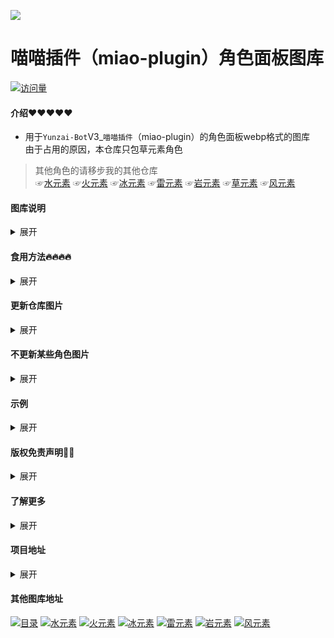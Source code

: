 <p align="center">

  <a href="https://github.com/lc-hongdou/gallery" target="_blank"><img src="https://s2.loli.net/2022/12/30/nJLPaqGQ7gASd6p.webp" ></a>
  
  # 喵喵插件（miao-plugin）角色面板图库
  [![访问量](https://profile-counter.glitch.me/lc-hongdou-cao/count.svg)](https://github.com/lc-hongdou/cao)
  
</p>

  
#### 介绍❤❤❤❤❤
- 用于`Yunzai-Bot`V3_`喵喵插件`（miao-plugin）的角色面板webp格式的图库<br>
由于占用的原因，本仓库只包草元素角色
> 其他角色的请移步我的其他仓库<br>
☞[水元素](https://github.com/lc-hongdou/shui)
☞[火元素](https://github.com/lc-hongdou/huo)
☞[冰元素](https://github.com/lc-hongdou/bing)
☞[雷元素](https://github.com/lc-hongdou/lei)
☞[岩元素](https://github.com/lc-hongdou/yan)
☞[草元素](https://github.com/lc-hongdou/cao)
☞[风元素](https://github.com/lc-hongdou/feng)


#### 图库说明

<details><summary>展开</summary>

> 此库提供由我与他人（主要为椰奶抠图大佬）扣制的自主整理群文件上传的角色面板图<br>
整理了很久把格式换成webp，主要是想回馈群友，服务器图片一张张放上去太难了<br>
一张张核对基本没有重复的（肝开始疼了），并且进行了[‘文件夹+序号’的重命名](./rename.bat)排序<br>
如果您想为此仓库贡献<br>
请见☞[贡献指南](./CONTRIBUTING.md)向此仓库发起 pull request

</details>

#### 食用方法🔥🔥🔥🔥
<details><summary>展开</summary>

拉取链接(选其中一个即可)<br>
```
git clone https://gitclone.com/github.com/lc-hongdou/cao.git
```
```
git clone https://ghproxy.com/https://github.com/lc-hongdou/cao.git
```
```
git clone https://hub.njuu.cf/lc-hongdou/cao.git
```
```
git clone https://kgithub.com/lc-hongdou/cao.git
```

放在<br>
```
Yunzai-bot/plugins/miao-plugin/resources/profile/normal-character
```

等待完成就行了，失败大概是网络问问题<br>
自行决定图库用于什么面板<br>
普通面板(图鉴/非彩蛋面板等)存放位置<br>
```
Yunzai-bot/plugins/miao-plugin/resources/profile/normal-character
```
或者 彩蛋(三皇冠/ACE/满命)存放位置<br>
```
Yunzai-bot/plugins/miao-plugin/resources/profile/super-character
```
</details>

#### 更新仓库图片

<details><summary>展开</summary>

在上面位置输入下面指令更新图片，先clone再更新<br>
```
git pull
```
另外更新图片频率取决于作者忙不忙，有需要可以进群求帮助<br>

</details>

#### 不更新某些角色图片

<details><summary>展开</summary>

在.gitgnore文件填写图库路径，如：
```
/罗莎莉亚
/优菈
```

</details>


#### 示例

<details><summary>展开</summary>

</details>

#### 版权免责声明👀👀

<details><summary>展开</summary>

图片为椰奶群的大佬扣的，本人不负责任何版权问题<br>
部分图片容易封号，账号出问题概不负责<br>
对于获取原图易造成的问题可以复制[这个插件](./屏蔽喵喵面板原图.js)至<br>
```
/plugins/example
```
只有主人能发送获取原图的指令，自己看着决定吧<br>
仅限内部小范围使用，请勿用此图库用于盈利

</details>

#### 了解更多

<details><summary>展开</summary>

| 群号 | 254974507 | 椰奶杂货铺 |
| --- | --- | --- |

（在里面划水bushi）

</details>

#### 项目地址

<details><summary>展开</summary>

* Yunzai-Bot：[Gitee](https://gitee.com/Le-niao/Yunzai-Bot) & [Github](https://github.com/Le-niao/Yunzai-Bot)
* Miao-plugin：[Gitee](https://gitee.com/yoimiya-kokomi/miao-plugin) & [Github](https://github.com/yoimiya-kokomi/miao-plugin)
* Yunzai-Bot插件库：[Gitee](https://gitee.com/Hikari666/Yunzai-Bot-plugins-index) & [GitHub](https://github.com/HiArcadia/Yunzai-Bot-plugins-index)
* 最后再求个star，你的支持是维护本项目的动力~~
* 严禁用于任何商业用途和非法行为

</details>

#### 其他图库地址

[![目录](https://github-readme-stats.vercel.app/api/pin/?username=lc-hongdou&repo=gallery&show_owner=true)](../../../gallery)
[![水元素](https://github-readme-stats.vercel.app/api/pin/?username=lc-hongdou&repo=shui&show_owner=true)](../../../shui)
[![火元素](https://github-readme-stats.vercel.app/api/pin/?username=lc-hongdou&repo=huo&show_owner=true)](../../../huo)
[![冰元素](https://github-readme-stats.vercel.app/api/pin/?username=lc-hongdou&repo=bing&show_owner=true)](../../../bing)
[![雷元素](https://github-readme-stats.vercel.app/api/pin/?username=lc-hongdou&repo=lei&show_owner=true)](../../../lei)
[![岩元素](https://github-readme-stats.vercel.app/api/pin/?username=lc-hongdou&repo=yan&show_owner=true)](../../../yan)
[![风元素](https://github-readme-stats.vercel.app/api/pin/?username=lc-hongdou&repo=feng&show_owner=true)](../../../feng)

</details>
